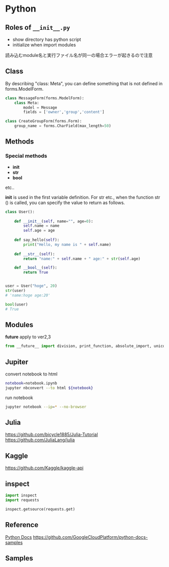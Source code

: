 # Python
## Roles of `__init__.py`

-  show directory has python script
-  initialize when import modules

読み込むmodule名と実行ファイル名が同一の場合エラーが起きるので注意

## Class
By describing "class: Meta", you can define something that is not defined in forms.ModelForm.

```python
class MessageForm(forms.ModelForm):
    class Meta:
        model = Message
        fields = ['owner','group','content']

class CreateGroupForm(forms.Form):
    group_name = forms.CharField(max_length=50)
```

## Methods
### Special methods
-  __init__
-  __str__
-  __bool__

etc..

__init__ is used in the first variable definition.
For str etc., when the function str () is called, you can specify the value to return as follows.


```python
class User():
 
    def __init__(self, name="", age=0):
        self.name = name
        self.age = age
 
    def say_hello(self):
        print("Hello, my name is " + self.name)
 
    def __str__(self):
        return "name:" + self.name + " age:" + str(self.age)

    def __bool__(self):
        return True


user = User("hoge", 20)
str(user)
# 'name:hoge age:20'

bool(user)
# True
```

## Modules
**__future__**
apply to ver2,3
```python
from __future__ import division, print_function, absolute_import, unicode_literals
```

## Jupiter
convert notebook to html
```bash
notebook=notebook.ipynb
jupyter nbconvert --to html ${notebook}
```

run notebook
```bash
jupyter notebook --ip=* --no-browser
``` 

## Julia
<https://github.com/bicycle1885/Julia-Tutorial>
<https://github.com/JuliaLang/julia>

## Kaggle
<https://github.com/Kaggle/kaggle-api>

## inspect
```python
import inspect
import requests

inspect.getsource(requests.get)
```
## Reference
[Python Docs](https://docs.python.org/3/)
<https://github.com/GoogleCloudPlatform/python-docs-samples>

## Samples
<script src="https://gist-it.appspot.com/https://github.com/ymmmtym/engneer-tutorial/blob/master/scripts/backend/python/lib/scraping.py"></script>
